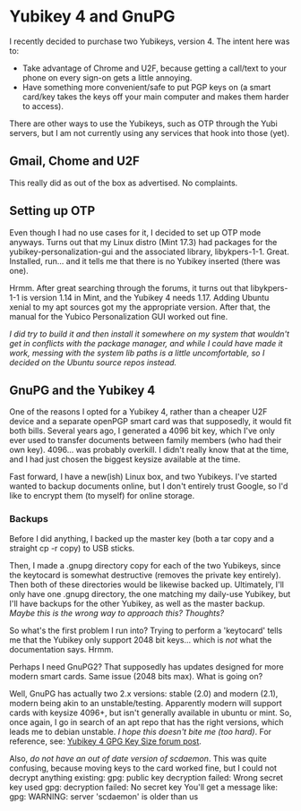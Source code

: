 # Yubikey 4 and GnuPG

I recently decided to purchase two Yubikeys, version 4.  The intent here was to:

- Take advantage of Chrome and U2F, because getting a call/text to your phone on every sign-on gets a little annoying.
- Have something more convenient/safe to put PGP keys on (a smart card/key takes the keys off your main computer and makes them harder to access).

There are other ways to use the Yubikeys, such as OTP through the Yubi servers, but I am not currently using any services that hook into those (yet).

## Gmail, Chome and U2F

This really did as out of the box as advertised.  No complaints.

## Setting up OTP

Even though I had no use cases for it, I decided to set up OTP mode anyways.  Turns out that my Linux distro (Mint 17.3) had packages for the yubikey-personalization-gui and the associated library, libykpers-1-1.  Great.  Installed, run... and it tells me that there is no Yubikey inserted (there was one).

Hrmm.  After great searching through the forums, it turns out that libykpers-1-1 is version 1.14 in Mint, and the Yubikey 4 needs 1.17.  Adding Ubuntu xenial to my apt sources got my the appropriate version.  After that, the manual for the Yubico Personalization GUI worked out fine.

*I did try to build it and then install it somewhere on my system that wouldn't get in conflicts with the package manager, and while I could have made it work, messing with the system lib paths is a little uncomfortable, so I decided on the Ubuntu source repos instead.*

## GnuPG and the Yubikey 4

One of the reasons I opted for a Yubikey 4, rather than a cheaper U2F device and a separate openPGP smart card was that supposedly, it would fit both bills.  Several years ago, I generated a 4096 bit key, which I've only ever used to transfer documents between family members (who had their own key).  4096... was probably overkill.  I didn't really know that at the time, and I had just chosen the biggest keysize available at the time.

Fast forward, I have a new(ish) Linux box, and two Yubikeys.  I've started wanted to backup documents online, but I don't entirely trust Google, so I'd like to encrypt them (to myself) for online storage.

### Backups

Before I did anything, I backed up the master key (both a tar copy and a straight cp -r copy) to USB sticks.

Then, I made a .gnupg directory copy for each of the two Yubikeys, since the keytocard is somewhat destructive (removes the private key entirely).  Then both of these directories would be likewise backed up.  Ultimately, I'll only have one .gnupg directory, the one matching my daily-use Yubikey, but I'll have backups for the other Yubikey, as well as the master backup.  *Maybe this is the wrong way to approach this?  Thoughts?*

So what's the first problem I run into?  Trying to perform a 'keytocard' tells me that the Yubikey only support 2048 bit keys... which is *not* what the documentation says.  Hrmm.

Perhaps I need GnuPG2?  That supposedly has updates designed for more modern smart cards.  Same issue (2048 bits max).  What is going on?

Well, GnuPG has actually two 2.x versions: stable (2.0) and modern (2.1), modern being akin to an unstable/testing.  Apparently modern will support cards with keysize 4096+, but isn't generally available in ubuntu or mint.  So, once again, I go in search of an apt repo that has the right versions, which leads me to debian unstable.  *I hope this doesn't bite me (too hard)*.  For reference, see: [Yubikey 4 GPG Key Size forum post](http://forum.yubico.com/viewtopic.php?f=35&t=2205).

Also, *do not have an out of date version of scdaemon*.  This was quite confusing, because moving keys to the card worked fine, but I could not decrypt anything existing:
    gpg: public key decryption failed: Wrong secret key used
    gpg: decryption failed: No secret key
You'll get a message like:
    gpg: WARNING: server 'scdaemon' is older than us
